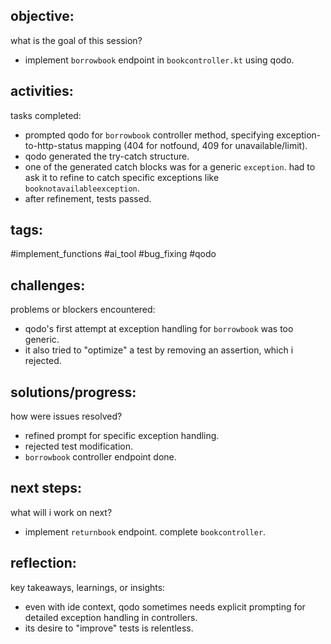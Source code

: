 ## objective:
what is the goal of this session?
- implement `borrowbook` endpoint in `bookcontroller.kt` using qodo.

## activities:
tasks completed:
- prompted qodo for `borrowbook` controller method, specifying exception-to-http-status mapping (404 for notfound, 409 for unavailable/limit).
- qodo generated the try-catch structure.
- one of the generated catch blocks was for a generic `exception`. had to ask it to refine to catch specific exceptions like `booknotavailableexception`.
- after refinement, tests passed.

## tags:
 #implement_functions #ai_tool #bug_fixing #qodo

## challenges:
problems or blockers encountered: 
- qodo's first attempt at exception handling for `borrowbook` was too generic.
- it also tried to "optimize" a test by removing an assertion, which i rejected.

## solutions/progress:
how were issues resolved?
- refined prompt for specific exception handling.
- rejected test modification.
- `borrowbook` controller endpoint done.

## next steps:
what will i work on next?
- implement `returnbook` endpoint. complete `bookcontroller`.

## reflection:
key takeaways, learnings, or insights:
- even with ide context, qodo sometimes needs explicit prompting for detailed exception handling in controllers.
- its desire to "improve" tests is relentless.
